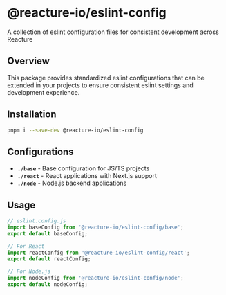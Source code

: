 # @reacture-io/eslint-config

A collection of eslint configuration files for consistent development across Reacture

## Overview

This package provides standardized eslint configurations that can be extended in your projects to ensure consistent eslint settings and development experience.

## Installation

```bash
pnpm i --save-dev @reacture-io/eslint-config
```

## Configurations

- **`./base`** - Base configuration for JS/TS projects
- **`./react`** - React applications with Next.js support
- **`./node`** - Node.js backend applications

## Usage

```javascript
// eslint.config.js
import baseConfig from '@reacture-io/eslint-config/base';
export default baseConfig;

// For React
import reactConfig from '@reacture-io/eslint-config/react';
export default reactConfig;

// For Node.js
import nodeConfig from '@reacture-io/eslint-config/node';
export default nodeConfig;
```
